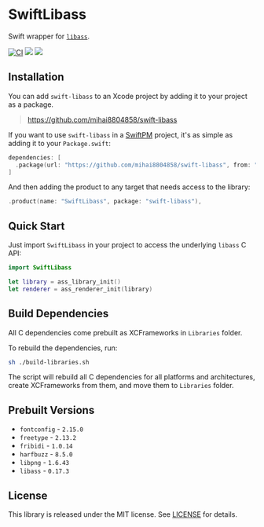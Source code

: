 

# SwiftLibass

Swift wrapper for [`libass`](https://github.com/libass/libass).

[![CI](https://github.com/mihai8804858/swift-libass/actions/workflows/ci.yml/badge.svg)](https://github.com/mihai8804858/swift-libass/actions/workflows/ci.yml) [![](https://img.shields.io/endpoint?url=https%3A%2F%2Fswiftpackageindex.com%2Fapi%2Fpackages%2Fmihai8804858%2Fswift-libass%2Fbadge%3Ftype%3Dswift-versions)](https://swiftpackageindex.com/mihai8804858/swift-libass) [![](https://img.shields.io/endpoint?url=https%3A%2F%2Fswiftpackageindex.com%2Fapi%2Fpackages%2Fmihai8804858%2Fswift-libass%2Fbadge%3Ftype%3Dplatforms)](https://swiftpackageindex.com/mihai8804858/swift-libass)

## Installation

You can add `swift-libass` to an Xcode project by adding it to your project as a package.

> https://github.com/mihai8804858/swift-libass

If you want to use `swift-libass` in a [SwiftPM](https://swift.org/package-manager/) project, it's as
simple as adding it to your `Package.swift`:

``` swift
dependencies: [
  .package(url: "https://github.com/mihai8804858/swift-libass", from: "1.0.0")
]
```

And then adding the product to any target that needs access to the library:

```swift
.product(name: "SwiftLibass", package: "swift-libass"),
```

## Quick Start

Just import `SwiftLibass` in your project to access the underlying `libass` C API:
```swift
import SwiftLibass

let library = ass_library_init()
let renderer = ass_renderer_init(library)
```

## Build Dependencies

All C dependencies come prebuilt as XCFrameworks in `Libraries` folder.

To rebuild the dependencies, run:

```bash
sh ./build-libraries.sh
```

The script will rebuild all C dependencies for all platforms and architectures, create XCFrameworks from them, and move them to `Libraries` folder.

## Prebuilt Versions

* `fontconfig` - `2.15.0`
* `freetype` - `2.13.2`
* `fribidi` - `1.0.14`
* `harfbuzz` - `8.5.0`
* `libpng` - `1.6.43`
* `libass` - `0.17.3`

## License

This library is released under the MIT license. See [LICENSE](LICENSE) for details.
